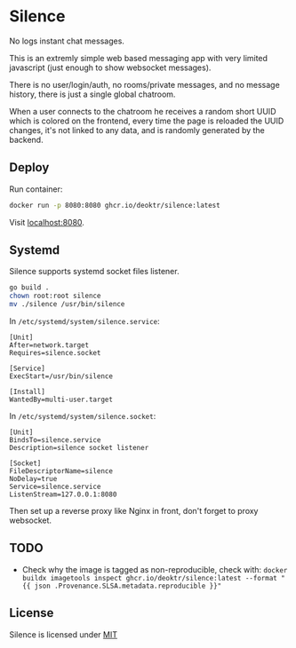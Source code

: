 # Silence

No logs instant chat messages.

This is an extremly simple web based messaging app with very limited javascript (just enough to show websocket messages).

There is no user/login/auth, no rooms/private messages, and no message history, there is just a single global chatroom.

When a user connects to the chatroom he receives a random short UUID which is colored on the frontend, every time the page is reloaded the UUID changes, it's not linked to any data, and is randomly generated by the backend.

## Deploy

Run container:

```bash
docker run -p 8080:8080 ghcr.io/deoktr/silence:latest
```

Visit [localhost:8080](http://localhost:8080).

## Systemd

Silence supports systemd socket files listener.

```bash
go build .
chown root:root silence
mv ./silence /usr/bin/silence
```

In `/etc/systemd/system/silence.service`:

```systemd
[Unit]
After=network.target
Requires=silence.socket

[Service]
ExecStart=/usr/bin/silence

[Install]
WantedBy=multi-user.target
```

In `/etc/systemd/system/silence.socket`:

```
[Unit]
BindsTo=silence.service
Description=silence socket listener

[Socket]
FileDescriptorName=silence
NoDelay=true
Service=silence.service
ListenStream=127.0.0.1:8080
```

Then set up a reverse proxy like Nginx in front, don't forget to proxy websocket.

## TODO

- Check why the image is tagged as non-reproducible, check with: `docker buildx imagetools inspect ghcr.io/deoktr/silence:latest --format "{{ json .Provenance.SLSA.metadata.reproducible }}"`

## License

Silence is licensed under [MIT](./LICENSE)
